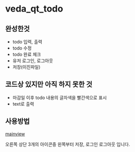# veda_qt_todo

## 완성한것
- todo 입력, 출력
- todo 수정
- todo 완료 체크
- 유저 로그인, 로그아웃
- 저장(이진파일)

## 코드상 있지만 아직 하지 못한 것
- 마감일 이후 todo 내용의 글자색을 빨간색으로 표시
- text로 출력

## 사용방법

[mainview](https://github.com/hoolighten/veda_qt_todo/tree/main/imgs/mainview.png)

오른쪽 상단 3개의 아이콘중 왼쪽부터 저장, 로그인 로그아웃 입니다.
